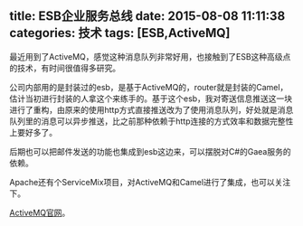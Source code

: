 title: ESB企业服务总线
date: 2015-08-08 11:11:38
categories: 技术
tags: [ESB,ActiveMQ]
---

最近用到了ActiveMQ，感觉这种消息队列非常好用，也接触到了ESB这种高级点的技术，有时间很值得多研究。

公司内部用的是封装过的esb，是基于ActiveMQ的，router就是封装的Camel，估计当初进行封装的人拿这个来练手的。基于这个esb，我对寄送信息推送这一块进行了重构，由原来的使用http方式直接推送改为了使用消息队列，好处就是消息队列里的消息可以异步推送，比之前那种依赖于http连接的方式效率和数据完整性上要好多了。

后期也可以把邮件发送的功能也集成到esb这边来，可以摆脱对C#的Gaea服务的依赖。

Apache还有个ServiceMix项目，对ActiveMQ和Camel进行了集成，也可以关注下。

[ActiveMQ官网](http://activemq.apache.org/)。
